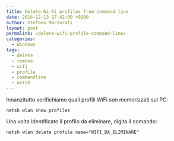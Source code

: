 ```yaml
---
title: Delete Wi-Fi profiles from command line
date: 2016-12-13 17:42:00 +0200
author: Stefano Marzorati
layout: post
permalink: /delete-wifi-profile-command-line/
categories:
  - Windows
tags:
  - delete
  - remove
  - wifi
  - profile
  - commandline
  - netsh
---
```

Innanzitutto verifichiamo quali profili WiFi son memorizzati sul PC:   

<code>netsh wlan show profiles</code>

Una volta identificato il profilo da eliminare, digita il comando:   

<code>netsh wlan delete profile name="WIFI_DA_ELIMINARE"</code>